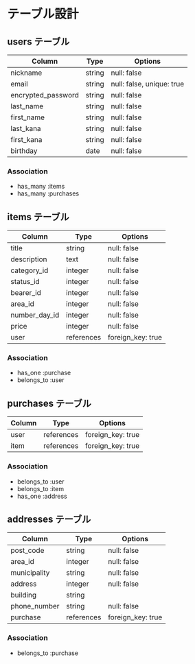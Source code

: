 # テーブル設計

## users テーブル

| Column             | Type    | Options                   |
| ------------------ | ------- | ------------------------- |
| nickname           | string  | null: false               |
| email              | string  | null: false, unique: true |
| encrypted_password | string  | null: false               |
| last_name          | string  | null: false               |
| first_name         | string  | null: false               |
| last_kana          | string  | null: false               |
| first_kana         | string  | null: false               |
| birthday           | date    | null: false               |


### Association

- has_many :items
- has_many :purchases

## items テーブル

| Column        | Type       | Options           |
| ------------- | ---------- | ----------------- |
| title         | string     | null: false       |
| description   | text       | null: false       |
| category_id   | integer    | null: false       |
| status_id     | integer    | null: false       |
| bearer_id     | integer    | null: false       |
| area_id       | integer    | null: false       |
| number_day_id | integer    | null: false       |
| price         | integer    | null: false       |
| user          | references | foreign_key: true |

### Association

- has_one :purchase
- belongs_to :user

## purchases テーブル

| Column     | Type       | Options           |
| ---------- | ---------- | ----------------- |
| user       | references | foreign_key: true |
| item       | references | foreign_key: true |

### Association

- belongs_to :user
- belongs_to :item
- has_one :address

## addresses テーブル

| Column        | Type       | Options           |
| ------------- | ---------- | ----------------- |
| post_code     | string     | null: false       |
| area_id       | integer    | null: false       | 
| municipality  | string     | null: false       |
| address       | integer    | null: false       |
| building      | string     |                   |
| phone_number  | string     | null: false       |
| purchase      | references | foreign_key: true |


### Association

- belongs_to :purchase

